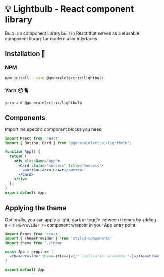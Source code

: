 # :bulb: Lightbulb - React component library

Bulb is a component library built in React that serves as a reusable component library for modern user interfaces.

## Installation :construction:

### NPM

```sh
npm install --save @generalelectric/lightbulb
```

### Yarn 📦 :cat2:

```sh
yarn add @generalelectric/lightbulb
```

## Components

Import the specific component blocks you need:

```jsx
import React from 'react';
import { Button, Card } from '@generalelectric/lightbulb';

function App() {
  return (
    <div className="App">
      <Card status="success" title="Success">
        <Button>Learn React</Button>
      </Card>
    </div>
  );
}
export default App;
```

## Applying the theme

Optionally, you can apply a light, dark or toggle between themes by adding a `<ThemeProvider />` component wrapper in your App entry point.

```jsx
import React from 'react'
import { ThemeProvider } from 'styled-components'
import theme from './theme'

const App = props => (
  <ThemeProvider theme={theme}>{/* application elements */}</ThemeProvider>
)

export default App
```